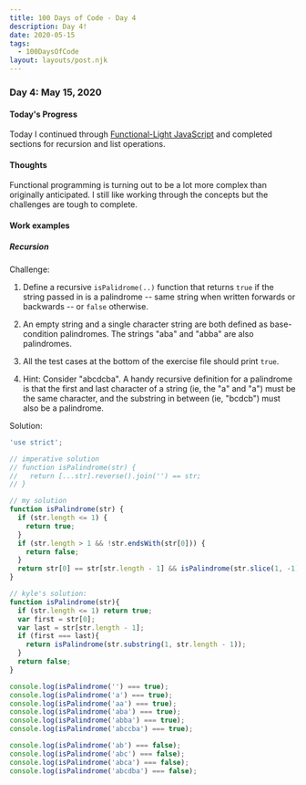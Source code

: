 ```yaml
---
title: 100 Days of Code - Day 4
description: Day 4!
date: 2020-05-15
tags: 
  - 100DaysOfCode
layout: layouts/post.njk
---
```


### Day 4: May 15, 2020

#### Today's Progress

Today I continued through [Functional-Light JavaScript](https://frontendmasters.com/courses/functional-javascript-v3/) and completed sections for recursion and list operations.

#### Thoughts

Functional programming is turning out to be a lot more complex than originally anticipated. I still like working through the concepts but the challenges are tough to complete.

#### Work examples

##### Recursion

Challenge:

1. Define a recursive `isPalidrome(..)` function that returns `true` if the string passed in is a palindrome -- same string when written forwards or backwards -- or `false` otherwise.

2. An empty string and a single character string are both defined as base-condition palindromes. The strings "aba" and "abba" are also palindromes.

3. All the test cases at the bottom of the exercise file should print `true`.

4. Hint: Consider "abcdcba". A handy recursive definition for a palindrome is that the first and last character of a string (ie, the "a" and "a") must be the same character, and the substring in between (ie, "bcdcb") must also be a palindrome.

Solution:

```js
'use strict';

// imperative solution
// function isPalindrome(str) {
//   return [...str].reverse().join('') == str;
// }

// my solution
function isPalindrome(str) {
  if (str.length <= 1) {
    return true;
  }
  if (str.length > 1 && !str.endsWith(str[0])) {
    return false;
  }
  return str[0] == str[str.length - 1] && isPalindrome(str.slice(1, -1));
}

// kyle's solution:
function isPalindrome(str){
  if (str.length <= 1) return true;
  var first = str[0];
  var last = str[str.length - 1];
  if (first === last){
    return isPalindrome(str.substring(1, str.length - 1));
  }
  return false;
}

console.log(isPalindrome('') === true);
console.log(isPalindrome('a') === true);
console.log(isPalindrome('aa') === true);
console.log(isPalindrome('aba') === true);
console.log(isPalindrome('abba') === true);
console.log(isPalindrome('abccba') === true);

console.log(isPalindrome('ab') === false);
console.log(isPalindrome('abc') === false);
console.log(isPalindrome('abca') === false);
console.log(isPalindrome('abcdba') === false);
```